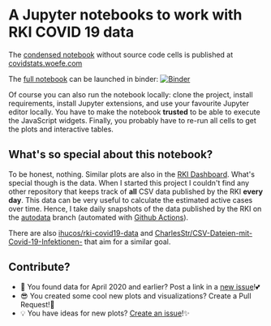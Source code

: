 # A Jupyter notebooks to work with RKI COVID 19 data


The [condensed notebook](./condensed.ipynb) without source code cells is published at [covidstats.woefe.com](https://covidstats.woefe.com)

The [full notebook](./covid19stats) can be launched in binder: [![Binder](https://mybinder.org/badge_logo.svg)](https://mybinder.org/v2/gh/woefe/covid19stats/master?filepath=covid19stats.ipynb)

Of course you can also run the notebook locally: clone the project, install requirements, install Jupyter extensions, and use your favourite Jupyter editor locally.
You have to make the notebook **trusted** to be able to execute the JavaScript widgets.
Finally, you probably have to re-run all cells to get the plots and interactive tables.

## What's so special about this notebook?
To be honest, nothing. Similar plots are also in the [RKI Dashboard](https://experience.arcgis.com/experience/478220a4c454480e823b17327b2bf1d4).
What's special though is the data.
When I started this project I couldn't find any other repository that keeps track of **all** CSV data published by the RKI **every day**.
This data can be very useful to calculate the estimated active cases over time.
Hence, I take daily snapshots of the data published by the RKI on the [autodata](https://github.com/woefe/covid19stats/tree/autodata) branch (automated with [Github Actions](https://github.com/woefe/covid19stats/blob/master/.github/workflows/cicd.yml)).

There are also [ihucos/rki-covid19-data](https://github.com/ihucos/rki-covid19-data/releases) and [CharlesStr/CSV-Dateien-mit-Covid-19-Infektionen-](https://github.com/CharlesStr/CSV-Dateien-mit-Covid-19-Infektionen-) that aim for a similar goal.


## Contribute?
- 📄 You found data for April 2020 and earlier? Post a link in a [new issue](https://github.com/woefe/covid19stats/issues/new)!💕
- 😎 You created some cool new plots and visualizations? Create a Pull Request!🍴
- 💡 You have ideas for new plots? [Create an issue](https://github.com/woefe/covid19stats/issues/new)!✨
